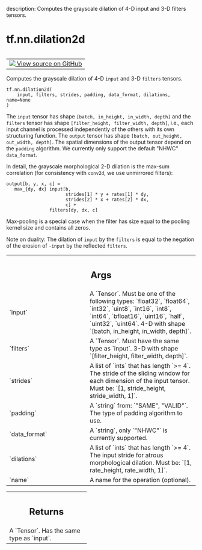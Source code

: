 description: Computes the grayscale dilation of 4-D input and 3-D filters tensors.

<div itemscope itemtype="http://developers.google.com/ReferenceObject">
<meta itemprop="name" content="tf.nn.dilation2d" />
<meta itemprop="path" content="Stable" />
</div>

# tf.nn.dilation2d

<!-- Insert buttons and diff -->

<table class="tfo-notebook-buttons tfo-api nocontent" align="left">
<td>
  <a target="_blank" href="https://github.com/tensorflow/tensorflow/blob/r2.2/tensorflow/python/ops/nn_ops.py#L240-L304">
    <img src="https://www.tensorflow.org/images/GitHub-Mark-32px.png" />
    View source on GitHub
  </a>
</td>
</table>



Computes the grayscale dilation of 4-D `input` and 3-D `filters` tensors.

<pre class="devsite-click-to-copy prettyprint lang-py tfo-signature-link">
<code>tf.nn.dilation2d(
    input, filters, strides, padding, data_format, dilations, name=None
)
</code></pre>



<!-- Placeholder for "Used in" -->

The `input` tensor has shape `[batch, in_height, in_width, depth]` and the
`filters` tensor has shape `[filter_height, filter_width, depth]`, i.e., each
input channel is processed independently of the others with its own
structuring function. The `output` tensor has shape
`[batch, out_height, out_width, depth]`. The spatial dimensions of the output
tensor depend on the `padding` algorithm. We currently only support the
default "NHWC" `data_format`.

In detail, the grayscale morphological 2-D dilation is the max-sum correlation
(for consistency with `conv2d`, we use unmirrored filters):

    output[b, y, x, c] =
       max_{dy, dx} input[b,
                          strides[1] * y + rates[1] * dy,
                          strides[2] * x + rates[2] * dx,
                          c] +
                    filters[dy, dx, c]

Max-pooling is a special case when the filter has size equal to the pooling
kernel size and contains all zeros.

Note on duality: The dilation of `input` by the `filters` is equal to the
negation of the erosion of `-input` by the reflected `filters`.

<!-- Tabular view -->
 <table class="responsive fixed orange">
<colgroup><col width="214px"><col></colgroup>
<tr><th colspan="2"><h2 class="add-link">Args</h2></th></tr>

<tr>
<td>
`input`
</td>
<td>
A `Tensor`. Must be one of the following types: `float32`, `float64`,
`int32`, `uint8`, `int16`, `int8`, `int64`, `bfloat16`, `uint16`, `half`,
`uint32`, `uint64`.
4-D with shape `[batch, in_height, in_width, depth]`.
</td>
</tr><tr>
<td>
`filters`
</td>
<td>
A `Tensor`. Must have the same type as `input`.
3-D with shape `[filter_height, filter_width, depth]`.
</td>
</tr><tr>
<td>
`strides`
</td>
<td>
A list of `ints` that has length `>= 4`.
The stride of the sliding window for each dimension of the input
tensor. Must be: `[1, stride_height, stride_width, 1]`.
</td>
</tr><tr>
<td>
`padding`
</td>
<td>
A `string` from: `"SAME", "VALID"`.
The type of padding algorithm to use.
</td>
</tr><tr>
<td>
`data_format`
</td>
<td>
A `string`, only `"NHWC"` is currently supported.
</td>
</tr><tr>
<td>
`dilations`
</td>
<td>
A list of `ints` that has length `>= 4`.
The input stride for atrous morphological dilation. Must be:
`[1, rate_height, rate_width, 1]`.
</td>
</tr><tr>
<td>
`name`
</td>
<td>
A name for the operation (optional).
</td>
</tr>
</table>



<!-- Tabular view -->
 <table class="responsive fixed orange">
<colgroup><col width="214px"><col></colgroup>
<tr><th colspan="2"><h2 class="add-link">Returns</h2></th></tr>
<tr class="alt">
<td colspan="2">
A `Tensor`. Has the same type as `input`.
</td>
</tr>

</table>

